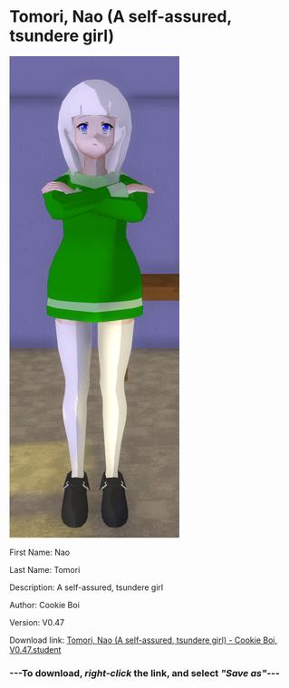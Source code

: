 # Tomori, Nao (A self-assured, tsundere girl)

<img src = "https://raw.githubusercontent.com/Arbiter1223/Daigaku-Gurashi-Custom-Students/master/Students/Files/Tomori%2C%20Nao%20(A%20self-assured%2C%20tsundere%20girl).png">

First Name: Nao

Last Name: Tomori

Description: A self-assured, tsundere girl

Author: Cookie Boi

Version: V0.47

Download link: <a href="https://raw.githubusercontent.com/Arbiter1223/Daigaku-Gurashi-Custom-Students/master/Students/Files/Tomori%2C%20Nao%20(A%20self-assured%2C%20tsundere%20girl)%20-%20Cookie%20Boi%2C%20V0.47.student">Tomori, Nao (A self-assured, tsundere girl) - Cookie Boi, V0.47.student</a>

### ---**To download, _right-click_ the link, and select _"Save as"_**---

